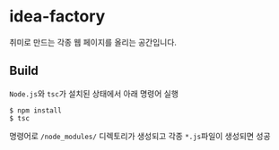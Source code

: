 # idea-factory

취미로 만드는 각종 웹 페이지를 올리는 공간입니다.

## Build

`Node.js`와 `tsc`가 설치된 상태에서 아래 명령어 실행

```
$ npm install
$ tsc
```

명령어로 `/node_modules/` 디렉토리가 생성되고 각종 `*.js`파일이 생성되면 성공
